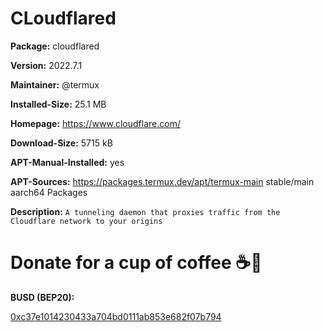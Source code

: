 # CLoudflared


__Package:__ cloudflared

__Version:__ 2022.7.1

__Maintainer:__ @termux

__Installed-Size:__ 25.1 MB

__Homepage:__ https://www.cloudflare.com/

__Download-Size:__ 5715 kB

__APT-Manual-Installed:__ yes

__APT-Sources:__ https://packages.termux.dev/apt/termux-main stable/main aarch64 Packages

__Description:__ `A tunneling daemon that proxies traffic from the Cloudflare network to your origins`



# Donate for a cup of coffee ☕🥯

__BUSD (BEP20):__

<a href="https://metamask.io/"> 0xc37e1014230433a704bd0111ab853e682f07b794 </a>
